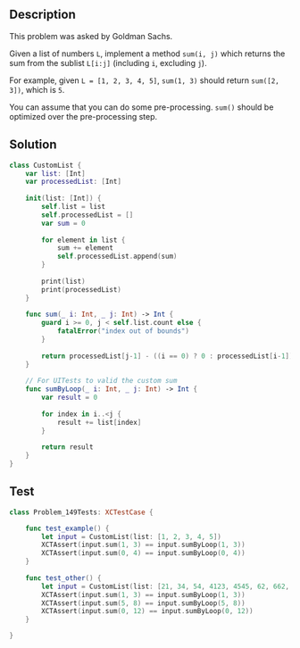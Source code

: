 ## Description

This problem was asked by Goldman Sachs.

Given a list of numbers `L`, implement a method `sum(i, j)` which returns the sum from the sublist `L[i:j]` (including `i`, excluding `j`).

For example, given `L = [1, 2, 3, 4, 5]`, `sum(1, 3)` should return `sum([2, 3])`, which is `5`.

You can assume that you can do some pre-processing. `sum()` should be optimized over the pre-processing step.

## Solution

```swift
class CustomList {
    var list: [Int]
    var processedList: [Int]
    
    init(list: [Int]) {
        self.list = list
        self.processedList = []
        var sum = 0
        
        for element in list {
            sum += element
            self.processedList.append(sum)
        }
        
        print(list)
        print(processedList)
    }
    
    func sum(_ i: Int, _ j: Int) -> Int {
        guard i >= 0, j < self.list.count else {
            fatalError("index out of bounds")
        }
        
        return processedList[j-1] - ((i == 0) ? 0 : processedList[i-1])
    }
    
    // For UITests to valid the custom sum
    func sumByLoop(_ i: Int, _ j: Int) -> Int {
        var result = 0
        
        for index in i..<j {
            result += list[index]
        }
        
        return result
    }
}
```

## Test

```swift
class Problem_149Tests: XCTestCase {

    func test_example() {
        let input = CustomList(list: [1, 2, 3, 4, 5])
        XCTAssert(input.sum(1, 3) == input.sumByLoop(1, 3))
        XCTAssert(input.sum(0, 4) == input.sumByLoop(0, 4))
    }
    
    func test_other() {
        let input = CustomList(list: [21, 34, 54, 4123, 4545, 62, 662, 75, 234, 11, 76, 2354, 7])
        XCTAssert(input.sum(1, 3) == input.sumByLoop(1, 3))
        XCTAssert(input.sum(5, 8) == input.sumByLoop(5, 8))
        XCTAssert(input.sum(0, 12) == input.sumByLoop(0, 12))
    }

}
```